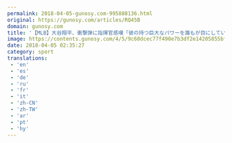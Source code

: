 ```yaml
---
permalink: 2018-04-05-gunosy.com-995888136.html
original: https://gunosy.com/articles/RQ45B
domain: gunosy.com
title: '【MLB】大谷翔平、衝撃弾に指揮官感嘆「彼の持つ巨大なパワーを誰もが目にしている」（フルカウント） - グノシー'
image: https://contents.gunosy.com/4/5/9c60dcec77f490e7b3df2e14205855bf_content.jpg
date: 2018-04-05 02:35:27
category: sport
translations: 
 - 'en'
 - 'es'
 - 'de'
 - 'ru'
 - 'fr'
 - 'it'
 - 'zh-CN'
 - 'zh-TW'
 - 'ar'
 - 'pt'
 - 'hy'
---
```


